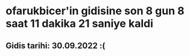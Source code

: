 # ofarukbicer'in gidisine son 8 gun 8 saat 11 dakika 21 saniye kaldi

## Gidis tarihi: 30.09.2022 :(